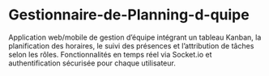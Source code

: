 # Gestionnaire-de-Planning-d-quipe
Application web/mobile de gestion d’équipe intégrant un tableau Kanban, la planification des horaires, le suivi des présences et l’attribution de tâches selon les rôles. Fonctionnalités en temps réel via Socket.io et authentification sécurisée pour chaque utilisateur.
